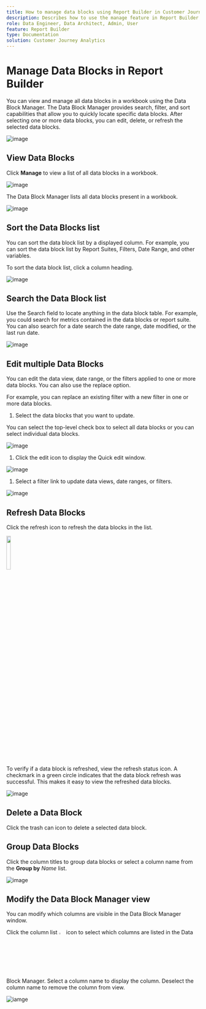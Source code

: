 ```yaml
---
title: How to manage data blocks using Report Builder in Customer Journey Analytics
description: Describes how to use the manage feature in Report Builder
role: Data Engineer, Data Architect, Admin, User
feature: Report Builder
type: Documentation
solution: Customer Journey Analytics
---
```


# Manage Data Blocks in Report Builder

You can view and manage all data blocks in a workbook using the Data
Block Manager. The Data Block Manager provides search, filter, and sort capabilities
that allow you to quickly locate specific data blocks. After selecting
one or more data blocks, you can edit, delete, or refresh the selected
data blocks.

![image](./assets/image52.png)

## View Data Blocks

Click **Manage** to view a list of all data blocks in a workbook.


![image](./assets/image53.png)

The Data Block Manager lists all data blocks present in a workbook. 

![image](./assets/image52.png)

## Sort the Data Blocks list

You can sort the data block list by a displayed column. For example, you
can sort the data block list by Report Suites, Filters, Date Range, and
other variables.

To sort the data block list, click a column heading.

![image](./assets/image54.png)

## Search the Data Block list

Use the Search field to locate anything in the data block table. For
example, you could search for metrics contained in the data blocks or
report suite. You can also search for a date search the date range, date
modified, or the last run date.

![image](./assets/image55.png)

## Edit multiple Data Blocks

You can edit the data view, date range, or the filters applied to one or
more data blocks. You can also use the replace option.

For example, you can replace an existing filter with a new filter in one
or more data blocks.

1.  Select the data blocks that you want to update.

 You can select the top-level check box to select all data blocks or you can select individual data blocks.

 ![image](./assets/image56.png)

1.  Click the edit icon to display the Quick edit
    window.

 ![image](./assets/image58.png)

1.  Select a filter link to update data views, date ranges, or filters.

 ![image](./assets/image59.png)

## Refresh Data Blocks

Click the refresh icon to refresh the data blocks in the
list.

<img src="./assets/refresh-icon.png" width="15%"/>

To verify if a data block is refreshed, view the refresh status icon. A checkmark in a green circle indicates that the
data block refresh was successful. This makes it easy to view the
refreshed data blocks.

![image](./assets/image512.png)

## Delete a Data Block

Click the trash can icon to delete a selected data block.

## Group Data Blocks

Click the column titles to group data blocks or select a column name
from the **Group by** *Name* list.

![image](./assets/image514.png)

## Modify the Data Block Manager view

You can modify which columns are visible in the Data Block Manager
window.


Click the column list <img src="./assets/image515.png" width="3%"/> icon to select which columns are listed in the Data Block Manager. Select a column name to display the column. Deselect the column name to remove the column from view.

![iamge](./assets/image516.png)
